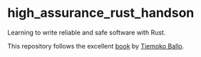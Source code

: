 # high_assurance_rust_handson

Learning to write reliable and safe software with Rust.

This repository follows the excellent [book] by [Tiemoko Ballo].

[book]: https://highassurance.rs
[Tiemoko Ballo]: https://tiemoko.com
